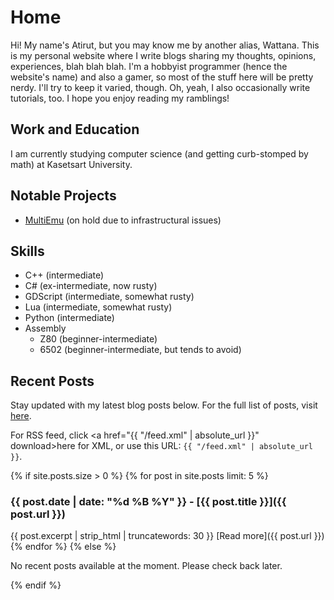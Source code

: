 # Home
Hi! My name's Atirut, but you may know me by another alias, Wattana. This is my personal website where I write blogs sharing my thoughts, opinions, experiences, blah blah blah. I'm a hobbyist programmer (hence the website's name) and also a gamer, so most of the stuff here will be pretty nerdy. I'll try to keep it varied, though. Oh, yeah, I also occasionally write tutorials, too. I hope you enjoy reading my ramblings!

## Work and Education
I am currently studying computer science (and getting curb-stomped by math) at Kasetsart University.

## Notable Projects
- [MultiEmu](https://github.com/atirut-w/multiemu/) (on hold due to infrastructural issues)

## Skills
- C++ (intermediate)
- C# (ex-intermediate, now rusty)
- GDScript (intermediate, somewhat rusty)
- Lua (intermediate, somewhat rusty)
- Python (intermediate)
- Assembly
  - Z80 (beginner-intermediate)
  - 6502 (beginner-intermediate, but tends to avoid)

## Recent Posts

Stay updated with my latest blog posts below. For the full list of posts, visit [here](/blog).

For RSS feed, click <a href="{{ "/feed.xml" | absolute_url }}" download>here</a> for XML, or use this URL: `{{ "/feed.xml" | absolute_url }}`.<br>

{% if site.posts.size > 0 %}
  {% for post in site.posts limit: 5 %}
### {{ post.date | date: "%d %B %Y" }} - [{{ post.title }}]({{ post.url }})
{{ post.excerpt | strip_html | truncatewords: 30 }}
[Read more]({{ post.url }})
  {% endfor %}
{% else %}
  <p>No recent posts available at the moment. Please check back later.</p>
{% endif %}
